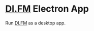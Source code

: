 # [DI.FM](https://www.di.fm/apps) Electron App

Run [DI.FM](https://www.di.fm/apps) as a desktop app.
